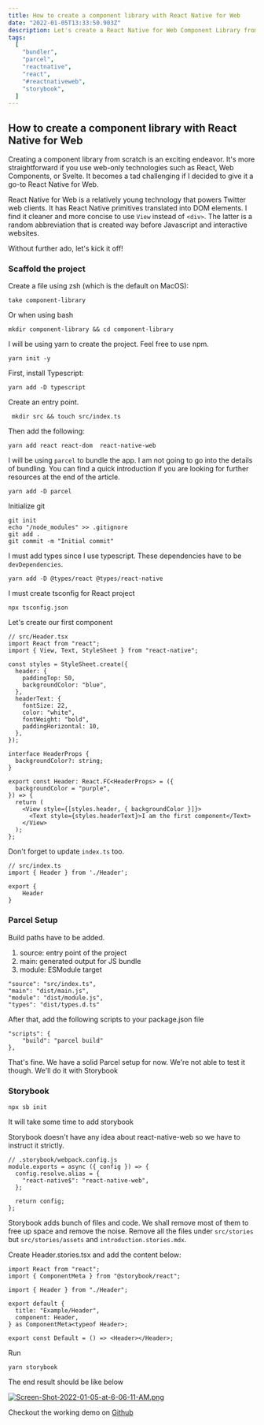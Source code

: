 ```yaml
---
title: How to create a component library with React Native for Web
date: "2022-01-05T13:33:50.903Z"
description: Let's create a React Native for Web Component Library from scratch
tags:
  [
    "bundler",
    "parcel",
    "reactnative",
    "react",
    "#reactnativeweb",
    "storybook",
  ]
---
```


## How to create a component library with React Native for Web

Creating a component library from scratch is an exciting endeavor. It's more straightforward if you use web-only technologies such as React, Web Components, or Svelte. It becomes a tad challenging if I decided to give it a go-to React Native for Web.

React Native for Web is a relatively young technology that powers Twitter web clients. It has React Native primitives translated into DOM elements. I find it cleaner and more concise to use `View` instead of `<div>`. The latter is a random abbreviation that is created way before Javascript and interactive websites.


Without further ado, let's kick it off!

### Scaffold the project

Create a file using zsh (which is the default on MacOS):
```
take component-library
```

Or when using bash
```
mkdir component-library && cd component-library
```

I will be using yarn to create the project. Feel free to use npm.

```
yarn init -y
```

First, install Typescript:

```
yarn add -D typescript
```

Create an entry point.

```
 mkdir src && touch src/index.ts
```

Then add the following:

```
yarn add react react-dom  react-native-web
```

I will be using `parcel` to bundle the app. I am not going to go into the details of bundling. You can find a quick introduction if you are looking for further resources at the end of the article.


```
yarn add -D parcel
```

Initialize git

```
git init
echo "/node_modules" >> .gitignore
git add .
git commit -m "Initial commit"
```

I must add types since I use typescript. These dependencies have to be `devDependencies`.

```
yarn add -D @types/react @types/react-native
```

I must create tsconfig for React project
```
npx tsconfig.json
```

Let's create our first component



```
// src/Header.tsx
import React from "react";
import { View, Text, StyleSheet } from "react-native";

const styles = StyleSheet.create({
  header: {
    paddingTop: 50,
    backgroundColor: "blue",
  },
  headerText: {
    fontSize: 22,
    color: "white",
    fontWeight: "bold",
    paddingHorizontal: 10,
  },
});

interface HeaderProps {
  backgroundColor?: string;
}

export const Header: React.FC<HeaderProps> = ({
  backgroundColor = "purple",
}) => {
  return (
    <View style={[styles.header, { backgroundColor }]}>
      <Text style={styles.headerText}>I am the first component</Text>
    </View>
  );
};
```

Don't forget to update `index.ts` too.

```
// src/index.ts
import { Header } from './Header';

export {
	Header
}
```


### Parcel Setup

Build paths have to be added.

1. source: entry point of the project
2. main: generated output for JS bundle
3. module: ESModule target

```
"source": "src/index.ts",
"main": "dist/main.js",
"module": "dist/module.js",
"types": "dist/types.d.ts"
```

After that, add the following scripts to your package.json file

```
"scripts": {
	"build": "parcel build"
},

```

That's fine. We have a solid Parcel setup for now. We're not able to test it though. We'll do it with Storybook


### Storybook


```
npx sb init
```

It will take some time to add storybook


Storybook doesn't have any idea about react-native-web so we have to instruct it strictly.

```
// .storybook/webpack.config.js
module.exports = async ({ config }) => {
  config.resolve.alias = {
    "react-native$": "react-native-web",
  };

  return config;
};
```


Storybook adds bunch of files and code. We shall remove most of them to free up space and remove the noise. Remove all the files under `src/stories` but `src/stories/assets` and `introduction.stories.mdx`.


Create Header.stories.tsx and add the content below:
```
import React from "react";
import { ComponentMeta } from "@storybook/react";

import { Header } from "./Header";

export default {
  title: "Example/Header",
  component: Header,
} as ComponentMeta<typeof Header>;

export const Default = () => <Header></Header>;
```

Run

```
yarn storybook
```

The end result should be like below

[![Screen-Shot-2022-01-05-at-6-06-11-AM.png](https://i.postimg.cc/MZn5QS8b/Screen-Shot-2022-01-05-at-6-06-11-AM.png)](https://postimg.cc/HjCXqFnV)


Checkout the working demo on [Github](https://github.com/muratcakmak/react-native-web-component-library)